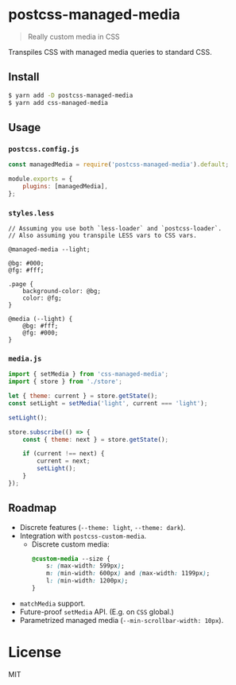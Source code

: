 # postcss-managed-media

> Really custom media in CSS

Transpiles CSS with managed media queries to standard CSS.

## Install

```bash
$ yarn add -D postcss-managed-media
$ yarn add css-managed-media
```

## Usage

### `postcss.config.js`

```javascript
const managedMedia = require('postcss-managed-media').default;

module.exports = {
    plugins: [managedMedia],
};
```

### `styles.less`

```less
// Assuming you use both `less-loader` and `postcss-loader`.
// Also assuming you transpile LESS vars to CSS vars.

@managed-media --light;

@bg: #000;
@fg: #fff;

.page {
    background-color: @bg;
    color: @fg;
}

@media (--light) {
    @bg: #fff;
    @fg: #000;
}
```

### `media.js`

```javascript
import { setMedia } from 'css-managed-media';
import { store } from './store';

let { theme: current } = store.getState();
const setLight = setMedia('light', current === 'light');

setLight();

store.subscribe(() => {
    const { theme: next } = store.getState();

    if (current !== next) {
        current = next;
        setLight();
    }
});
```

## Roadmap

*   Discrete features (`--theme: light`, `--theme: dark`).
*   Integration with `postcss-custom-media`.
    *   Discrete custom media:
        ```css
        @custom-media --size {
            s: (max-width: 599px);
            m: (min-width: 600px) and (max-width: 1199px);
            l: (min-width: 1200px);
        }
        ```
*   `matchMedia` support.
*   Future-proof `setMedia` API. (E.g. on `CSS` global.)
*   Parametrized managed media (`--min-scrollbar-width: 10px`).

# License

MIT
